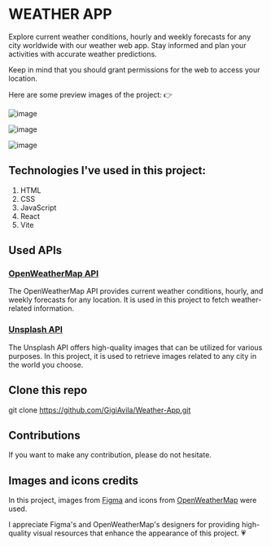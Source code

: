 # WEATHER APP  

Explore current weather conditions, hourly and weekly forecasts for any city worldwide with our weather web app. Stay informed and plan your activities with accurate weather predictions.

Keep in mind that you should grant permissions for the web to access your location.

Here are some preview images of the project: 👉



![image](https://github.com/GigiAvila/Weather-App/assets/130833110/853baf00-6cae-494f-95f8-24dd0ef99b12)

![image](https://github.com/GigiAvila/Weather-App/assets/130833110/7ce74450-5db9-40e9-980d-2db1403c963d)


![image](https://github.com/GigiAvila/Weather-App/assets/130833110/321ca9e4-d9a3-4831-93fe-e04542d839c1)


## Technologies I've used in this project:

1. HTML
2. CSS
3. JavaScript
4. React
5. Vite

## Used APIs

### [OpenWeatherMap API](https://openweathermap.org/api)

The OpenWeatherMap API provides current weather conditions, hourly, and weekly forecasts for any location. It is used in this project to fetch weather-related information.

### [Unsplash API](https://unsplash.com/documentation)

The Unsplash API offers high-quality images that can be utilized for various purposes. In this project, it is used to retrieve images related to any city in the world you choose.


## Clone this repo

git clone https://github.com/GigiAvila/Weather-App.git

## Contributions

If you want to make any contribution, please do not hesitate.

## Images and icons credits 

In this project, images from [Figma](https://www.figma.com/) and icons from [OpenWeatherMap](https://openweathermap.org/) were used.

I appreciate Figma's and OpenWeatherMap's designers for providing high-quality visual resources that enhance the appearance of this project. 💗
